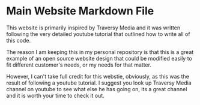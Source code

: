 # Main Website Markdown File

This website is primarily inspired by Traversy Media and it was written following the very detailed youtube tutorial that outlined how to write all of this code.

The reason I am keeping this in my personal repository is that this is a great example of an open source website design that could be modified easily to fit different customer's needs, or my needs for that matter.

However, I can't take full credit for this webstie, obviously, as this was the result of following a youtube tutorial. I suggest you look up Traversy Media channel on youtube to see what else he has going on, its a great channel and it is worth your time to check it out.

